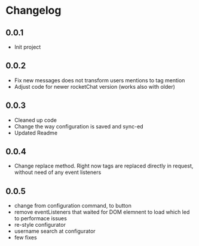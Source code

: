 # Changelog

## 0.0.1
 - Init project

## 0.0.2
 - Fix new messages does not transform users mentions to tag mention
 - Adjust code for newer rocketChat version (works also with older)
## 0.0.3
 - Cleaned up code
 - Change the way configuration is saved and sync-ed
 - Updated Readme

 ## 0.0.4
 - Change replace method. Right now tags are replaced directly in request, without need of any event listeners

 ## 0.0.5
 - change from configuration command, to button
 - remove eventListeners that waited for DOM elemnent to load which led to performace issues
 - re-style configurator
 - username search at configurator
 - few fixes
